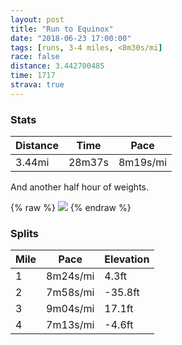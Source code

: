 ```yaml
---
layout: post
title: "Run to Equinox"
date: "2018-06-23 17:00:00"
tags: [runs, 3-4 miles, <8m30s/mi]
race: false
distance: 3.442700485
time: 1717
strava: true
---
```


### Stats

| Distance | Time | Pace |
|----------|------|------|
|3.44mi|28m37s|8m19s/mi|

And another half hour of weights.

{% raw %}
<img src='https://maps.googleapis.com/maps/api/staticmap?maptype=roadmap&path=enc:q}hwFlmcbMuKz@_ClCcsAluCwNzTsDlNkL~NsQld@}CtUoDkAqBfLgCrAe\C&key=AIzaSyC1MId7bFpkLXNAaYhBSTb8jLyiSqzbDtM&size=800x800&markers=color:yellow|label:S|40.68329,-73.91463&markers=color:green|label:F|40.71555,-73.96'>
{% endraw %}

### Splits

| Mile | Pace | Elevation |
|------|------|-----------|
|1|8m24s/mi|4.3ft|
|2|7m58s/mi|-35.8ft|
|3|9m04s/mi|17.1ft|
|4|7m13s/mi|-4.6ft|
